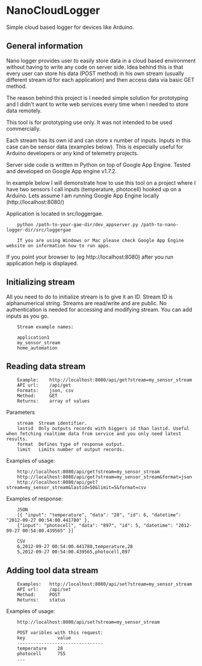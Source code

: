 NanoCloudLogger
===============

Simple cloud based logger for devices like Arduino.

General information
-----------------

Nano logger provides user to easily store data in a cloud based environment without having to write any code on server side. Idea behind this is that every user can store his data (POST method) in his own stream (usually different stream id for each application) and then access data via basic GET method.

The reason behind this project is I needed simple solution for prototyping and I didn't want to write web services every time when I needed to store data remotely.

This tool is for prototyping use only. It was not intended to be used commercially.

Each stream has its own id and can store x number of inputs. Inputs in this case can be sensor data (examples below). This is especially useful for Arduino developers or any kind of telemetry projects.

Server side code is written in Python on top of Google App Engine. Tested and developed on Google App engine v1.7.2.

In example below I will demonstrate how to use this tool on a project where I have two sensors I call inputs (temperature, photocell) hooked up on a Arduino. Lets assume I am running Google App Engine locally (http://localhost:8080/)

Application is located in src/loggergae.

		python /path-to-your-gae-dir/dev_appserver.py /path-to-nano-logger-dir/src/loggergae
		
		If you are using Windows or Mac please check Google App Engine website on information how to run apps.

If you point your browser to (eg http://localhost:8080) after you run application help is displayed.

Initializing stream
-----------------

All you need to do to initialize stream is to give it an ID. Stream ID is alphanumerical string. Streams are read/write and are public. No authentication is needed for accessing and modifying stream. You can add inputs as you go.

		Stream example names:
		
		application1
		my_sensor_stream
		home_automation


Reading data stream
-----------------

		Example:	http://localhost:8080/api/get?stream=my_sensor_stream
		API url:	/api/get
		Formats:	json, csv
		Method:		GET
		Returns:	array of values

Parameters

		stream	Stream identifier.
		lastid	Only outputs records with biggers id than lastid. Useful when fetching realtime data from service and you only need latest results.
		format	Defines type of response output.
		limit	Limits number of output records.

Examples of usage:

		http://localhost:8080/api/get?stream=my_sensor_stream
		http://localhost:8080/api/get?stream=my_sensor_stream&format=json
		http://localhost:8080/api/get?stream=my_sensor_stream&lastid=50&limit=5&format=csv 

Examples of response:

		JSON
		[{ "input": "temperature", "data": "28", "id": 6, "datetime": "2012-09-27 00:54:00.441780" }, 
		{"input": "photocell", "data": "897", "id": 5, "datetime": "2012-09-27 00:54:00.439565" }]
		
		CSV
		6,2012-09-27 00:54:00.441780,temperature,28
		5,2012-09-27 00:54:00.439565,photocell,897 

Adding tool data stream
--------------------

		Examples:	http://localhost:8080/api/set?stream=my_sensor_stream
		API url:	/api/set
		Method:		POST
		Returns:	status

Examples of usage:

		http://localhost:8080/api/set?stream=my_sensor_stream
		
		POST varibles with this request:
		key            value
		--------------------------------
		temperature    28
		photocell      755
		...



